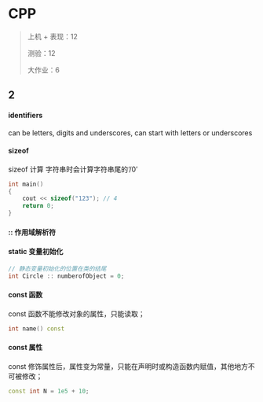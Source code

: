 # CPP

> 上机 + 表现：12
>
> 测验：12
>
> 大作业：6

## 2

#### identifiers

can be letters, digits and underscores, can start with letters or underscores



#### sizeof

sizeof 计算 字符串时会计算字符串尾的‘/0’

```cpp
int main()
{
	cout << sizeof("123"); // 4
	return 0; 
}
```

#### :: 作用域解析符





#### static 变量初始化

```cpp
// 静态变量初始化的位置在类的结尾
int Circle :: numberofObject = 0;
```



#### const 函数

const 函数不能修改对象的属性，只能读取；

```cpp
int name() const
```

#### const 属性

const 修饰属性后，属性变为常量，只能在声明时或构造函数内赋值，其他地方不可被修改；

```cpp
const int N = 1e5 + 10;
```

